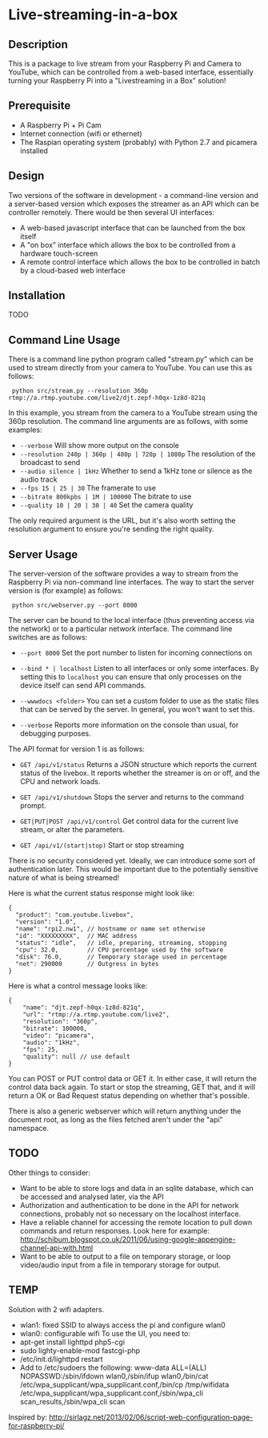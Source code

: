 Live-streaming-in-a-box
=======================

Description
-----------

This is a package to live stream from your Raspberry Pi and Camera to YouTube,
which can be controlled from a web-based interface, essentially turning your 
Raspberry Pi into a "Livestreaming in a Box" solution!
 
Prerequisite
------------

 * A Raspberry Pi + Pi Cam
 * Internet connection (wifi or ethernet)
 * The Raspian operating system (probably) with Python 2.7 and picamera installed


Design
------

Two versions of the software in development - a command-line version and
a server-based version which exposes the streamer as an API which can be
controller remotely. There would be then several UI interfaces:

  * A web-based javascript interface that can be launched from the box
    itself
  * A "on box" interface which allows the box to be controlled from a
    hardware touch-screen
  * A remote control interface which allows the box to be controlled in
    batch by a cloud-based web interface


Installation
------------

TODO


Command Line Usage
------------------

There is a command line python program called "stream.py" which can be used
to stream directly from your camera to YouTube. You can use this as follows:

```
 python src/stream.py --resolution 360p rtmp://a.rtmp.youtube.com/live2/djt.zepf-h0qx-1z8d-821q
```

In this example, you stream from the camera to a YouTube stream using the 360p
resolution. The command line arguments are as follows, with some examples:

  * `--verbose` Will show more output on the console
  * `--resolution 240p | 360p | 480p | 720p | 1080p` The resolution of the broadcast to send
  * `--audio silence | 1kHz` Whether to send a 1kHz tone or silence as the audio track
  * `--fps 15 | 25 | 30` The framerate to use
  * `--bitrate 800kpbs | 1M | 100000` The bitrate to use
  * `--quality 10 | 20 | 30 | 40` Set the camera quality
  
The only required argument is the URL, but it's also worth setting the resolution
argument to ensure you're sending the right quality.

Server Usage
------------

The server-version of the software provides a way to stream from the Raspberry Pi
via non-command line interfaces. The way to start the server version is (for
example) as follows:

```
 python src/webserver.py --port 8000
```

The server can be bound to the local interface (thus preventing access via the
network) or to a particular network interface. The command line switches are as
follows:

  * `--port 8000` Set the port number to listen for incoming connections on
  
  * `--bind * | localhost` Listen to all interfaces or only some interfaces. By
    setting this to `localhost` you can ensure that only processes on the device
	itself can send API commands.
	
  * `--wwwdocs <folder>` You can set a custom folder to use as the static files
    that can be served by the server. In general, you won't want to set this.

  * `--verbose` Reports more information on the console than usual, for debugging
    purposes.

The API format for version 1 is as follows:

   * `GET /api/v1/status` Returns a JSON structure which reports the current
	 status of the livebox. It reports whether the streamer is on or off, and the CPU
	 and network loads.

   * `GET /api/v1/shutdown` Stops the server and returns to the command prompt.
	 
   * `GET|PUT|POST /api/v1/control` Get control data for the current live stream,
	 or alter the parameters.
	 
   * `GET /api/v1/(start|stop)` Start or stop streaming
   
There is no security considered yet. Ideally, we can introduce some sort of authentication
later. This would be important due to the potentially sensitive nature of what is being
streamed!

Here is what the current status response might look like:

```
{
  "product": "com.youtube.livebox",
  "version": "1.0",
  "name": "rpi2.nw1", // hostname or name set otherwise
  "id": "XXXXXXXXX",  // MAC address
  "status": "idle",   // idle, preparing, streaming, stopping
  "cpu": 32.0,        // CPU percentage used by the software
  "disk": 76.0,       // Temporary storage used in percentage
  "net": 290000       // Outgress in bytes
}
```

Here is what a control message looks like:

```
{
	"name": "djt.zepf-h0qx-1z8d-821q",
	"url": "rtmp://a.rtmp.youtube.com/live2",
	"resolution": "360p",
	"bitrate": 100000,
	"video": "picamera",
	"audio": "1kHz",
	"fps": 25,
	"quality": null // use default
}
```

You can POST or PUT control data or GET it. In either case, it will return the
control data back again. To start or stop the streaming, GET that, and
it will return a OK or Bad Request status depending on whether that's possible.

There is also a generic webserver which will return anything under the document
root, as long as the files fetched aren't under the "api" namespace.

TODO
----

Other things to consider:

  * Want to be able to store logs and data in an sqlite database, which can be
    accessed and analysed later, via the API
  * Authorization and authentication to be done in the API for network connections,
    probably not so necessary on the localhost interface.
  * Have a reliable channel for accessing the remote location to pull down commands
    and return responses. Look here for example: http://schibum.blogspot.co.uk/2011/06/using-google-appengine-channel-api-with.html
  * Want to be able to output to a file on temporary storage, or loop video/audio input from
    a file in temporary storage for output.


TEMP
----
Solution with 2 wifi adapters. 
 - wlan1: fixed SSID to always access the pi and configure wlan0
 - wlan0: configurable wifi
To use the UI, you need to:
 - apt-get install lighttpd php5-cgi
 - sudo lighty-enable-mod fastcgi-php
 - /etc/init.d/lighttpd restart
 - Add to /etc/sudoers the following: www-data ALL=(ALL) NOPASSWD:/sbin/ifdown wlan0,/sbin/ifup wlan0,/bin/cat /etc/wpa_supplicant/wpa_supplicant.conf,/bin/cp /tmp/wifidata /etc/wpa_supplicant/wpa_supplicant.conf,/sbin/wpa_cli scan_results,/sbin/wpa_cli scan

Inspired by: http://sirlagz.net/2013/02/06/script-web-configuration-page-for-raspberry-pi/

